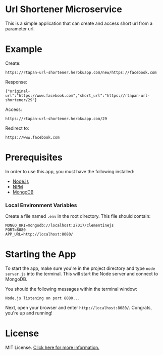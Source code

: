 # Url Shortener Microservice

This is a simple application that can create and access short url from a parameter url.

# Example 

Create: 
```
https://rtapan-url-shortener.herokuapp.com/new/https://facebook.com

```
Response:
```
{"original-url":"https://www.facebook.com","short_url":"https://rtapan-url-shortener/29"}
```

Access: 
```
https://rtapan-url-shortener.herokuapp.com/29

```
Redirect to:
```
https://www.facebook.com
```

# Prerequisites

In order to use this app, you must have the following installed:

- [Node.js](https://nodejs.org/)
- [NPM](https://nodejs.org/)
- [MongoDB](http://www.mongodb.org/)

### Local Environment Variables

Create a file named `.env` in the root directory. This file should contain:

```
MONGO_URI=mongodb://localhost:27017/clementinejs
PORT=8080
APP_URL=http://localhost:8080/
```

# Starting the App

To start the app, make sure you're in the project directory and type `node server.js` into the terminal. This will start the Node server and connect to MongoDB.

You should the following messages within the terminal window:

```
Node.js listening on port 8080...
```

Next, open your browser and enter `http://localhost:8080/`. Congrats, you're up and running!

# License

MIT License. [Click here for more information.](LICENSE.md)
